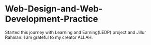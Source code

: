 # Web-Design-and-Web-Development-Practice
Started this journey with Learning and Earning(LEDP) project and Jillur Rahman. I am grateful to my creator ALLAH.
